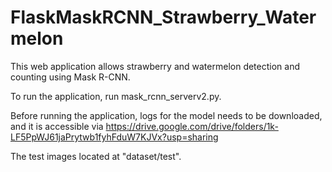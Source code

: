 # FlaskMaskRCNN_Strawberry_Watermelon


This web application allows strawberry and watermelon detection and counting using Mask R-CNN.

To run the application, run mask_rcnn_serverv2.py.

Before running the application, logs for the model needs to be downloaded, and it is accessible via https://drive.google.com/drive/folders/1k-LF5PpWJ61jaPrytwb1fyhFduW7KJVx?usp=sharing

The test images located at "dataset/test". 

